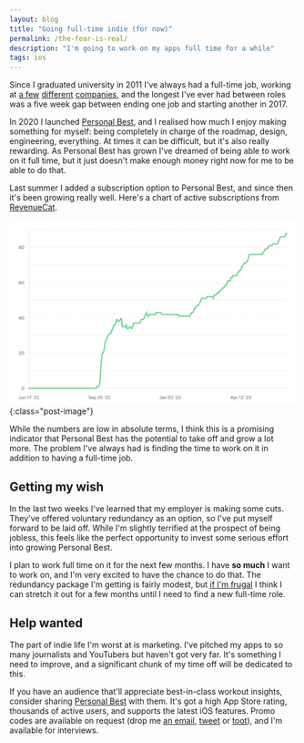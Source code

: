 ```yaml
---
layout: blog
title: "Going full-time indie (for now)"
permalink: /the-fear-is-real/
description: "I'm going to work on my apps full time for a while"
tags: ios
---
```


Since I graduated university in 2011 I've always had a full-time job, working at [a few](https://www.ensighten.com) [different](https://skyscanner.net) [companies](https://duffel.com), and the longest I've ever had between roles was a five week gap between ending one job and starting another in 2017.

In 2020 I launched [Personal Best](https://getpersonalbest.com), and I realised how much I enjoy making something for myself: being completely in charge of the roadmap, design, engineering, everything. At times it can be difficult, but it's also really rewarding. As Personal Best has grown I've dreamed of being able to work on it full time, but it just doesn't make enough money right now for me to be able to do that.

Last summer I added a subscription option to Personal Best, and since then it's been growing really well. Here's a chart of active subscriptions from [RevenueCat](https://revenuecat.com).

![Chart of active subscriptions for Personal Best, displaying modest growth](/assets/post-images/rc-active-subs.png){:class="post-image"}

While the numbers are low in absolute terms, I think this is a promising indicator that Personal Best has the potential to take off and grow a lot more. The problem I've always had is finding the time to work on it in addition to having a full-time job.

## Getting my wish

In the last two weeks I've learned that my employer is making some cuts. They've offered voluntary redundancy as an option, so I've put myself forward to be laid off. While I'm slightly terrified at the prospect of being jobless, this feels like the perfect opportunity to invest some serious effort into growing Personal Best.

I plan to work full time on it for the next few months. I have **so much** I want to work on, and I'm very excited to have the chance to do that. The redundancy package I'm getting is fairly modest, but [if I'm frugal](https://www.youtube.com/watch?v=fwdlCYVyWQY) I think I can stretch it out for a few months until I need to find a new full-time role.

## Help wanted

The part of indie life I'm worst at is marketing. I've pitched my apps to so many journalists and YouTubers but haven't got very far. It's something I need to improve, and a significant chunk of my time off will be dedicated to this.

If you have an audience that'll appreciate best-in-class workout insights, consider sharing [Personal Best](https://getpersonalbest.com) with them. It's got a high App Store rating, thousands of active users, and supports the latest iOS features. Promo codes are available on request (drop me [an email](mailto:shaun@getpersonalbest.com), [tweet](https://twitter.com/shauneba) or [toot](https://mstdn.social/@shaundon)), and I'm available for interviews.
